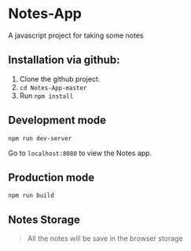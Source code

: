 # Notes-App

A javascript project for taking some notes

## Installation via github:
1. Clone the github project.
2. `cd Notes-App-master`
3. Run `npm install`

## Development mode
````
npm run dev-server
````
Go to `localhost:8080` to view the Notes app.
## Production mode
````
npm run build
````
## Notes Storage
> All the notes will be save in the browser storage
